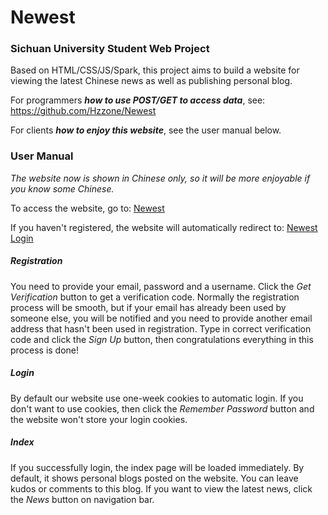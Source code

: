 # Newest

### Sichuan University Student Web Project

Based on HTML/CSS/JS/Spark, this project aims to build a website for viewing the latest Chinese news as well as publishing personal blog.

For programmers ***how to use POST/GET to access data***, see: https://github.com/Hzzone/Newest

For clients ***how to enjoy this website***, see the user manual below.

### User Manual

*The website now is shown in Chinese only, so it will be more enjoyable if you know some Chinese.*

To access the website, go to: [Newest](http://119.29.162.115:8080/index.html)

If you haven't registered, the website will automatically redirect to: [Newest Login](http://119.29.162.115:8080/login-register.html)

##### Registration

You need to provide your email, password and a username. Click the *Get Verification* button to get a verification code. Normally the registration process will be smooth, but if your email has already been used by someone else, you will be notified and you need to provide another email address that hasn't been used in registration. Type in correct verification code and click the *Sign Up* button, then congratulations everything in this process is done!

##### Login

By default our website use one-week cookies to automatic login. If you don't want to use cookies, then click the *Remember Password* button and the website won't store your login cookies.

##### Index

If you successfully login, the index page will be loaded immediately. By default, it shows personal blogs posted on the website. You can leave kudos or comments to this blog. If you want to view the latest news, click the *News* button on navigation bar.

##### 
